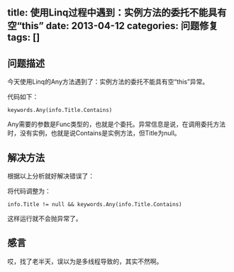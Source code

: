 ﻿title: 使用Linq过程中遇到：实例方法的委托不能具有空“this”
date: 2013-04-12
categories: 问题修复
tags: []
---

## 问题描述

今天使用Linq的Any方法遇到了：实例方法的委托不能具有空“this”异常。

代码如下：

<!-- more -->
	keywords.Any(info.Title.Contains)

Any需要的参数是Func类型的，也就是个委托。异常信息是说，在调用委托方法时，没有实例，也就是说Contains是实例方法，但Title为null。

## 解决方法

根据以上分析就好解决错误了：

将代码调整为：

	info.Title != null && keywords.Any(info.Title.Contains)

这样运行就不会抛异常了。

## 感言

哎，找了老半天，误以为是多线程导致的，其实不然啊。
